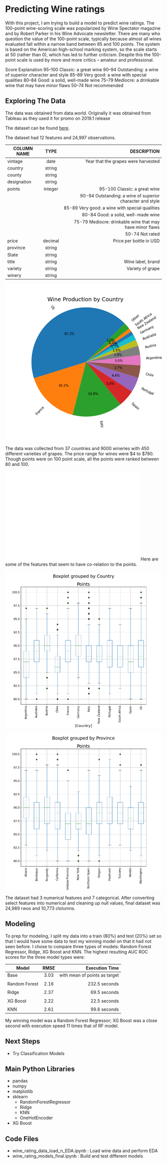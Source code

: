 # Predicting Wine ratings

With this project, I am trying to build a model to predict wine ratings. The 100-point wine-scoring scale was popularized by Wine Spectator magazine and by Robert Parker in his Wine Advocate newsletter. There are many who question the value of the 100-point scale, typically because almost all wines evaluated fall within a narrow band between 85 and 100 points. The system is based on the American high-school marking system, so the scale starts at 50 (rather than 0), which has led to further criticism. Despite this the 100-point scale is used by more and more critics – amateur and professional.

Score	Explanation
95–100	Classic: a great wine
90–94	Outstanding: a wine of superior character and style
85–89	Very good: a wine with special qualities
80–84	Good: a solid, well-made wine
75–79	Mediocre: a drinkable wine that may have minor flaws
50–74	Not recommended


## Exploring The Data

The data was obtained from data.world. Originally it was obtained from Tableau as they used it for promo on 2019.1 release

The dataset can be found [here](https://data.world/markpowell/global-wine-points).

The dataset had 12 features and 24,997 observations. 


| COLUMN NAME   | TYPE          | DESCRIPTION                                              |
| ------------- |:-------------:| --------------------------------------------------------:|
| vintage       | date          | Year that the grapes were harvested                      |
| country       | string        |                                                          |
| county        | string        |                                                          |
| designation   | string        |                                                          |
| points        | integer       | 95-100 Classic: a great wine                             |
|               |               | 90-94 Outstanding: a wine of superior character and style|
|               |               | 85-89 Very good: a wine with special qualities           |
|               |               | 80-84 Good: a solid, well-made wine                      |
|               |               | 75-79 Mediocre: drinkable wine that may have minor flaws |
|               |               | 50-74 Not rated                                          |
| price         | decimal       | Price per bottle in USD                                  |
| province      | string        |                                                          |
| State         | string        |                                                          |
| title         | string        | Wine label, brand                                        |
| variety       | string        | Variety of grape                                         |
| winery        | string        |                                                          |

![](images/wine_production_country.png)

The data was collected from 37 countries and 9000 wineries with 450 different varieties of grapes. The price range for wines were $4 to $780. Though points were on 100 point scale, all the points were ranked between 80 and 100.  

![](images/priceVspoints.png)
Here are some of the features that seem to have co-relation to the points. 

![](images/box_country_points.png)

![](images/box_province_points.png)

The dataset had 3 numerical features and 7 categorical. After converting select features into numerical and cleaning up null values, final dataset was 24,989 rwos and 10,773 clolumns.

## Modeling

To prep for modeling, I split my data into a train (80%) and test (20%) set so that I would have some data to test my winning model on that it had not seen before. I chose to compare three types of models: Random Forest Regressor, Ridge, XG Boost and KNN. 
The highest resulting AUC ROC scores for the three model types were:

| Model         | RMSE          | Execution Time                   |
| ------------- |:-------------:| --------------------------------:|
| Base          | 3.03          | with mean of points as target    |
|               |               |                                  |
| Random Forest | 2.16          | 232.5 seconds                    |
|               |               |                                  |
| Ridge         | 2.37          | 69.5 seconds                     |
|               |               |                                  |
| XG Boost      | 2.22          | 22.5 seconds                     |
|               |               |                                  |
| KNN           | 2.61          | 99.6 seconds                     |

My winning model was a Random Forest Regressor; XG Boost was a close second with execution speed 11 times that of RF model.  

## Next Steps

- Try Classification Models

## Main Python Libraries

- pandas
- numpy
- matplotlib
- sklearn
  - RandomForestRegressor
  - Ridge
  - KNN
  - OneHotEncoder
- XG Boost


## Code Files

- wine_rating_data_load_n_EDA.ipynb : Load wine data and perform EDA
- wine_rating_models_final.ipynb : Build and test different models
